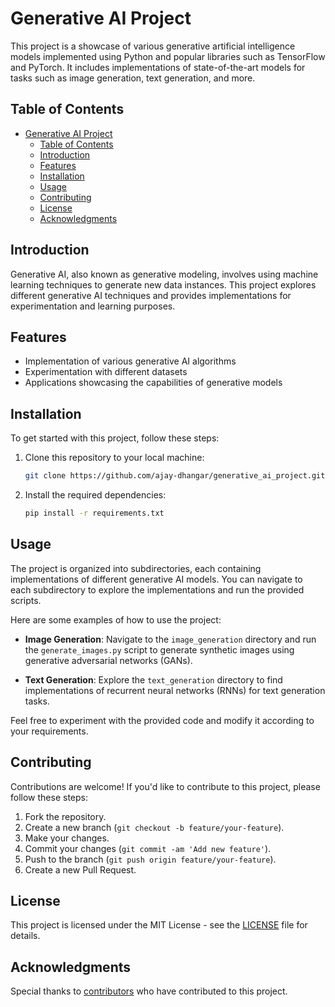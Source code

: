 # Generative AI Project

This project is a showcase of various generative artificial intelligence models implemented using Python and popular libraries such as TensorFlow and PyTorch. It includes implementations of state-of-the-art models for tasks such as image generation, text generation, and more.

## Table of Contents

- [Generative AI Project](#generative-ai-project)
  - [Table of Contents](#table-of-contents)
  - [Introduction](#introduction)
  - [Features](#features)
  - [Installation](#installation)
  - [Usage](#usage)
  - [Contributing](#contributing)
  - [License](#license)
  - [Acknowledgments](#acknowledgments)

## Introduction

Generative AI, also known as generative modeling, involves using machine learning techniques to generate new data instances. This project explores different generative AI techniques and provides implementations for experimentation and learning purposes.

## Features

- Implementation of various generative AI algorithms
- Experimentation with different datasets
- Applications showcasing the capabilities of generative models

## Installation

To get started with this project, follow these steps:

1. Clone this repository to your local machine:
   ```bash
   git clone https://github.com/ajay-dhangar/generative_ai_project.git
   ```

2. Install the required dependencies:
   ```bash
   pip install -r requirements.txt
   ```

## Usage

The project is organized into subdirectories, each containing implementations of different generative AI models. You can navigate to each subdirectory to explore the implementations and run the provided scripts.

Here are some examples of how to use the project:

- **Image Generation**: Navigate to the `image_generation` directory and run the `generate_images.py` script to generate synthetic images using generative adversarial networks (GANs).

- **Text Generation**: Explore the `text_generation` directory to find implementations of recurrent neural networks (RNNs) for text generation tasks.

Feel free to experiment with the provided code and modify it according to your requirements.

## Contributing

Contributions are welcome! If you'd like to contribute to this project, please follow these steps:

1. Fork the repository.
2. Create a new branch (`git checkout -b feature/your-feature`).
3. Make your changes.
4. Commit your changes (`git commit -am 'Add new feature'`).
5. Push to the branch (`git push origin feature/your-feature`).
6. Create a new Pull Request.

## License

This project is licensed under the MIT License - see the [LICENSE](#) file for details.

## Acknowledgments

Special thanks to [contributors](#) who have contributed to this project.